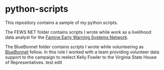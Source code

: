# python-scripts
This repository contains a sample of my python scripts.

The FEWS NET folder contains scripts I wrote while work as a livelihood data analyst for the [Famine Early Warning Systems Network](https://fews.net/).

The BlueBonnet folder contains scripts I wrote while volunteering as [BlueBonnet](https://www.bluebonnetdata.org/) fellow. In this role I worked with a team providing volunteer data support to the campaign to reelect Kelly Fowler to the Virginia State House of Representatives. test edit
